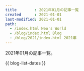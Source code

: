 ```yaml
---
title        : 2021年01月の記事一覧
created      : 2021-01-01
last-modified: 2021-01-01
path:
  - /index.html Neo's World
  - /blog/index.html Blog
  - /blog/2021/index.html 2021年
---
```


2021年01月の記事一覧。

{{ blog-list-dates }}
